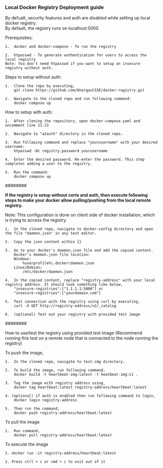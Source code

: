 ### Local Docker Registry Deployment guide

By defualt, security features and auth are disabled while setting up local docker registry. <br>
By default, the registry runs on localhost:5000

Prerequisites: <br>

    1.  docker and docker-compose - To run the registry
    
    2.  htpasswd - To generate authentication for users to access the local registry
    Note: You don't need htpasswd if you want to setup an insecure registry without auth.

Steps to setup without auth: <br>

    1.  Clone the repo by executing,
        git clone https://github.com/bhargavCSSE/docker-registry.git
    
    2.  Navigate to the cloned repo and run following command:
        docker compose up

How to setup with auth: <br>
    
    1.  After cloning the repository, open docker-compose.yaml and uncomment line 11-13

    2.  Navigate to "a2auth" directory in the cloned repo.
    
    3.  Run following command and replace "yourusername" with your desired username:
        htpasswd -Bc registry.password yourusername
    
    4.  Enter the desired password. Re-enter the password. This step completes adding a user to the registry.
    
    5.  Run the command: 
        docker compose up

######## <br>

**If the registry is setup without certs and auth, then execute following steps to make your docker allow pulling/pushing from the local remote registry.**

Note: This configuration is done on client side of docker installation, which is trying to access the registry.

    1.  In the cloned repo, navigate to docker-config directory and open the file "daemon.json" in any text editor.

    2.  Copy the json content within {}

    3.  Go to your docker's daemon.json file and add the copied content.
        Docker's daemon.json file location:
        Windows: 
            %userprofile%\.docker\daemon.json
        Linux/Debian: 
            /etc/docker/daemon.json

    4.  In the copied content, replace "registry-address" with your local registry address. It should look something like below,
        "insecure-registries":["1.1.1.1:5000"] or
        "insecure-registries":["yourdomain.com"]
    
    5.  Test connection with the registry using curl by executing,
        curl -X GET http://registry-address/v2/_catalog

    6.  (optional) Test out your registry with provided test image

######## <br>

How to use/test the registry using provided test image
(Recommend running this test on a remote node that is connected to the node running the registry)

To push the image,

    1.  In the cloned repo, navigate to test-img directory.

    2.  To build the image, run following command,
        docker build -t heartbeat-img:latest -t heatbeat-img:v1 .

    3.  Tag the image with registry address using,
        docker tag heartbeat:latest registry-address/heartbeat:latest
    
    4. (optional) if auth is enabled then run following command to login,
        docker login registry-address

    5.  Then run the command,
        docker push registry-address/heartbeat:latest

To pull the image

    1.  Run command,
        docker pull registry-address/heartbeat:latest

To execute the image

    1. docker run -it registry-address/heartbeat:latest

    2. Press ctrl + c or cmd + c to exit out of it
